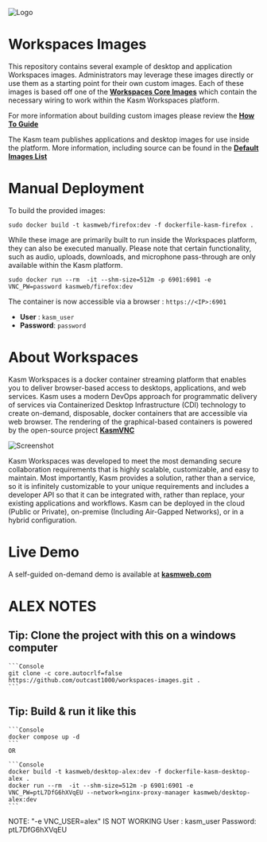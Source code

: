 ![Logo][logo]

# Workspaces Images

This repository contains several example of desktop and application Workspaces images.
Administrators may leverage these images directly or use them as a starting point for their own custom images.
Each of these images is based off one of the [**Workspaces Core Images**](https://github.com/kasmtech/workspaces-core-images?utm_campaign=Github&utm_source=github) which contain the necessary wiring to work within the Kasm Workspaces platform.

For more information about building custom images please review the  [**How To Guide**](https://kasmweb.com/docs/latest/how_to/building_images.html?utm_campaign=Github&utm_source=github)

The Kasm team publishes applications and desktop images for use inside the platform. More information, including source can be found in the [**Default Images List**](https://kasmweb.com/docs/latest/guide/custom_images.html?utm_campaign=Github&utm_source=github)

# Manual Deployment

To build the provided images:

    sudo docker build -t kasmweb/firefox:dev -f dockerfile-kasm-firefox .

While these image are primarily built to run inside the Workspaces platform, they can also be executed manually.  Please note that certain functionality, such as audio, uploads, downloads, and microphone pass-through are only available within the Kasm platform.

```
sudo docker run --rm  -it --shm-size=512m -p 6901:6901 -e VNC_PW=password kasmweb/firefox:dev
```

The container is now accessible via a browser : `https://<IP>:6901`

- **User** : `kasm_user`
- **Password**: `password`

# About Workspaces

Kasm Workspaces is a docker container streaming platform that enables you to deliver browser-based access to desktops, applications, and web services. Kasm uses a modern DevOps approach for programmatic delivery of services via Containerized Desktop Infrastructure (CDI) technology to create on-demand, disposable, docker containers that are accessible via web browser. The rendering of the graphical-based containers is powered by the open-source project   [**KasmVNC**](https://github.com/kasmtech/KasmVNC?utm_campaign=Github&utm_source=github)

![Screenshot][Kasm_Workflow]

Kasm Workspaces was developed to meet the most demanding secure collaboration requirements that is highly scalable, customizable, and easy to maintain.  Most importantly, Kasm provides a solution, rather than a service, so it is infinitely customizable to your unique requirements and includes a developer API so that it can be integrated with, rather than replace, your existing applications and workflows. Kasm can be deployed in the cloud (Public or Private), on-premise (Including Air-Gapped Networks), or in a hybrid configuration.

# Live Demo

A self-guided on-demand demo is available at [**kasmweb.com**](https://www.kasmweb.com/demo.html?utm_campaign=Github&utm_source=github)

[logo]: https://cdn2.hubspot.net/hubfs/5856039/dockerhub/kasm_logo.png "Kasm Logo"
[Kasm_Workflow]: https://cdn2.hubspot.net/hubfs/5856039/dockerhub/kasm_workflow_960.gif "Kasm Workflow"

# ALEX NOTES

## Tip: Clone the project with this on a windows computer

    ```Console
    git clone -c core.autocrlf=false https://github.com/outcast1000/workspaces-images.git .
    ```

## Tip: Build & run it like this

    ```Console
    docker compose up -d
    ```
    OR
    
    ```Console
    docker build -t kasmweb/desktop-alex:dev -f dockerfile-kasm-desktop-alex .
    docker run --rm  -it --shm-size=512m -p 6901:6901 -e VNC_PW=ptL7DfG6hXVqEU --network=nginx-proxy-manager kasmweb/desktop-alex:dev
    ```
NOTE: "-e VNC_USER=alex" IS NOT WORKING
User : kasm_user
Password: ptL7DfG6hXVqEU